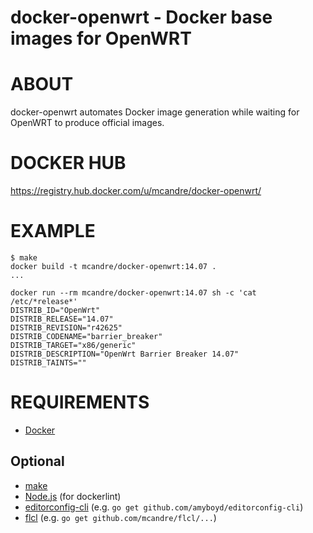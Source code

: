 # docker-openwrt - Docker base images for OpenWRT

# ABOUT

docker-openwrt automates Docker image generation while waiting for OpenWRT to produce official images.

# DOCKER HUB

https://registry.hub.docker.com/u/mcandre/docker-openwrt/

# EXAMPLE

```
$ make
docker build -t mcandre/docker-openwrt:14.07 .
...

docker run --rm mcandre/docker-openwrt:14.07 sh -c 'cat /etc/*release*'
DISTRIB_ID="OpenWrt"
DISTRIB_RELEASE="14.07"
DISTRIB_REVISION="r42625"
DISTRIB_CODENAME="barrier_breaker"
DISTRIB_TARGET="x86/generic"
DISTRIB_DESCRIPTION="OpenWrt Barrier Breaker 14.07"
DISTRIB_TAINTS=""
```

# REQUIREMENTS

* [Docker](https://www.docker.com/)

## Optional

* [make](http://www.gnu.org/software/make/)
* [Node.js](https://nodejs.org/en/) (for dockerlint)
* [editorconfig-cli](https://github.com/amyboyd/editorconfig-cli) (e.g. `go get github.com/amyboyd/editorconfig-cli`)
* [flcl](https://github.com/mcandre/flcl) (e.g. `go get github.com/mcandre/flcl/...`)
